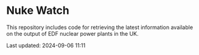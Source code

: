 # Nuke Watch

This repository includes code for retrieving the latest information available on the output of EDF nuclear power plants in the UK.

Last updated: 2024-09-06 11:11